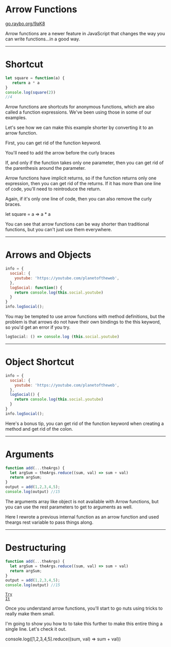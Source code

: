 
<!-- .slide: data-state="layout-title" class="bg-dark"-->

# Arrow Functions

<div class="slide-link"><a href="https://go.raybo.org/9aK8"><i class="fab fa-slideshare"></i> go.raybo.org/9aK8</a></div>

> >

Arrow functions are a newer feature in JavaScript that changes the way you can write functions...in a good way.

---
# Shortcut

```js
let square = function(a) {
   return a * a
}
console.log(square(2))
//4
```

> >


Arrow functions are shortcuts for anonymous functions, which are also called a function expressions. We've been using those in some of our examples.

Let's see how we can make this example shorter by converting it to an arrow function.

First, you can get rid of the function keyword.

You'll need to add the arrow before the curly braces

If, and only if the function takes only one parameter, then you can get rid of the parenthesis around the parameter.

Arrow functions have implicit returns, so if the function returns only one expression, then you can get rid of the returns. If it has more than one line of code, you'll need to reintroduce the return.

Again, if it's only one line of code, then you can also remove the curly braces.

let square = a => a * a

You can see that arrow functions can be way shorter than traditional functions, but you can't just use them everywhere.

---
# Arrows and Objects

```js
info = {
  social: {
    youtube: 'https://youtube.com/planetoftheweb',
  },
  logSocial: function() {
    return console.log(this.social.youtube)
  }
}
info.logSocial();
```

> >


You may be tempted to use arrow functions with method definitions, but the problem is that arrows do not have their own bindings to the this keyword, so you'd get an error if you try.

 ```js
 logSocial: () => console.log (this.social.youtube)
```

---
# Object Shortcut

```js
info = {
  social: {
    youtube: 'https://youtube.com/planetoftheweb',
  },
  logSocial() {
    return console.log(this.social.youtube)
  }
}
info.logSocial();
```

> >

Here's a bonus tip, you can get rid of the function keyword when creating a method and get rid of the colon.

---

# Arguments

```js [2]
function add(...theArgs) {
  let argSum = theArgs.reduce((sum, val) => sum + val)
  return argSum;
}
output = add(1,2,3,4,5);
console.log(output) //15
```

> >

The arguments array like object is not available with Arrow functions, but you can use the rest parameters to get to arguments as well.

Here I rewrote a previous internal function as an arrow function and used theargs rest variable to pass things along.

---

# Destructuring

```js [1|2-4]
function add(...theArgs) {
  let argSum = theArgs.reduce((sum, val) => sum + val)
  return argSum;
}
output = add(1,2,3,4,5);
console.log(output) //15
```

<a href="https://github.dev/LinkedInLearning/javascript-functions-2502735/tree/02_01b" target="_blank"><code class="code-royal">Try It</code></a>

> >

Once you understand arrow functions, you'll start to go nuts using tricks to really make them small.

I'm going to show you how to to take this further to make this entire thing a single line. Let's check it out.

console.log([1,2,3,4,5].reduce((sum, val) => sum + val))